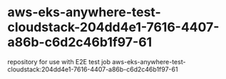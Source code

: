 # aws-eks-anywhere-test-cloudstack-204dd4e1-7616-4407-a86b-c6d2c46b1f97-61
repository for use with E2E test job aws-eks-anywhere-test-cloudstack:204dd4e1-7616-4407-a86b-c6d2c46b1f97-61
